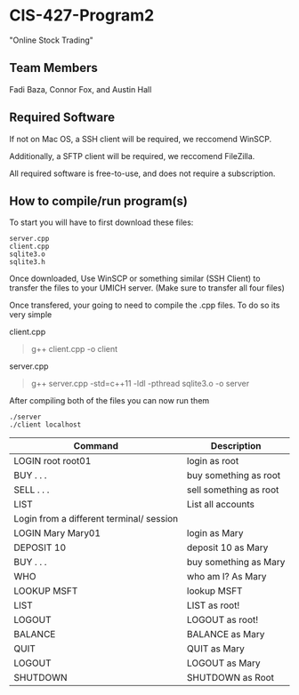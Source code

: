 # CIS-427-Program2
"Online Stock Trading" 
## Team Members
Fadi Baza, Connor Fox, and Austin Hall
## Required Software
If not on Mac OS, a SSH client will be required, we reccomend WinSCP.

Additionally, a SFTP client will be required, we reccomend FileZilla. 

All required software is free-to-use, and does not require a subscription.


## How to compile/run program(s)
To start you will have to first download these files:
```
server.cpp
client.cpp
sqlite3.o
sqlite3.h
```

Once downloaded, Use WinSCP or something similar (SSH Client) to transfer the files to your UMICH server. (Make sure to transfer all four files)

Once transfered, your going to need to compile the .cpp files. To do so its very simple

client.cpp
> g++ client.cpp -o client

server.cpp
> g++ server.cpp -std=c++11 -ldl -pthread sqlite3.o -o server

After compiling both of the files you can now run them

```
./server
./client localhost
```

| Command | Description |
| --- | --- |
| LOGIN root root01 | login as root |
| BUY . . .  | buy something as root |
| SELL . . . | sell something as root |
| LIST | List all accounts |
| Login from a different terminal/ session |
| LOGIN Mary Mary01 | login as Mary |
| DEPOSIT 10 | deposit 10 as Mary |
| BUY . . . | buy something as Mary |
| WHO | who am I? As Mary |
| LOOKUP MSFT | lookup MSFT |
| LIST | LIST as root! |
| LOGOUT | LOGOUT as root! |
| BALANCE | BALANCE as Mary |
| QUIT | QUIT as Mary |
| LOGOUT | LOGOUT as Mary | 
| SHUTDOWN | SHUTDOWN as Root |
